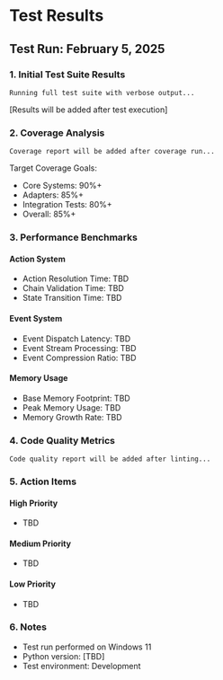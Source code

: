 # Test Results

## Test Run: February 5, 2025

### 1. Initial Test Suite Results

```
Running full test suite with verbose output...
```

[Results will be added after test execution]

### 2. Coverage Analysis

```
Coverage report will be added after coverage run...
```

Target Coverage Goals:
- Core Systems: 90%+
- Adapters: 85%+
- Integration Tests: 80%+
- Overall: 85%+

### 3. Performance Benchmarks

#### Action System
- Action Resolution Time: TBD
- Chain Validation Time: TBD
- State Transition Time: TBD

#### Event System
- Event Dispatch Latency: TBD
- Event Stream Processing: TBD
- Event Compression Ratio: TBD

#### Memory Usage
- Base Memory Footprint: TBD
- Peak Memory Usage: TBD
- Memory Growth Rate: TBD

### 4. Code Quality Metrics

```
Code quality report will be added after linting...
```

### 5. Action Items

#### High Priority
- TBD

#### Medium Priority
- TBD

#### Low Priority
- TBD

### 6. Notes

- Test run performed on Windows 11
- Python version: [TBD]
- Test environment: Development
